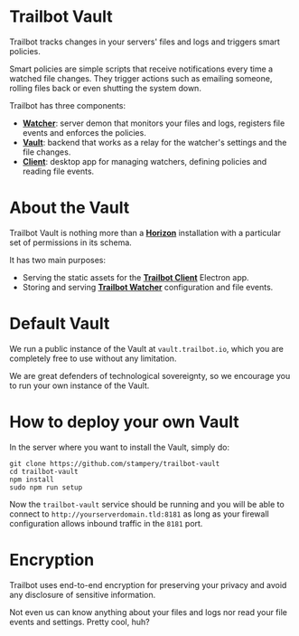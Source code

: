 # Trailbot Vault

Trailbot tracks changes in your servers' files and logs and triggers smart policies.

Smart policies are simple scripts that receive notifications every time a watched file changes. They trigger actions such as emailing someone, rolling files back or even shutting the system down.

Trailbot has three components:
+ [__Watcher__](https://github.com/stampery/trailbot-watcher): server demon that monitors your files and logs, registers file events and enforces the policies.
+ [__Vault__](https://github.com/stampery/trailbot-vault): backend that works as a relay for the watcher's settings and the file changes.
+ [__Client__](https://github.com/stampery/trailbot-vault): desktop app for managing watchers, defining policies and reading file events.

# About the Vault

Trailbot Vault is nothing more than a [__Horizon__](https://github.com/rethinkdb/horizon) installation with a particular set of permissions in its schema.

It has two main purposes:
+ Serving the static assets for the [__Trailbot Client__](https://github.com/stampery/trailbot-vault) Electron app.
+ Storing and serving [__Trailbot Watcher__](https://github.com/stampery/trailbot-watcher) configuration and file events.

# Default Vault

We run a public instance of the Vault at `vault.trailbot.io`, which you are completely free to use without any limitation.

We are great defenders of technological sovereignty, so we encourage you to run your own instance of the Vault.

# How to deploy your own Vault

In the server where you want to install the Vault, simply do:
```
git clone https://github.com/stampery/trailbot-vault
cd trailbot-vault
npm install
sudo npm run setup
```
Now the `trailbot-vault` service should be running and you will be able to connect to `http://yourserverdomain.tld:8181` as long as your firewall configuration allows inbound traffic in the `8181` port.

# Encryption

Trailbot uses end-to-end encryption for preserving your privacy and avoid any disclosure of sensitive information.

Not even us can know anything about your files and logs nor read your file events and settings. Pretty cool, huh?
